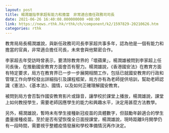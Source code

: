 ```yaml
---
layout: post
title: 楊潤雄指李家超有能力和擔當　非常適合擔任政務司司長
date: 2021-06-26 16:40:08.000000000 +08:00
link: https://news.rthk.hk/rthk/ch/component/k2/1597829-20210626.htm
categories: rthk
---
```


教育局局長楊潤雄說，與新任政務司司長李家超共事多年，認為他是一個有能力和擔當的官員，非常適合擔任司長，未來會與他緊密合作。

李家超去年受訪時曾表示，要清除教育界的「壞蘋果」，楊潤雄被問到李家超上任司長後，在推動國安教育方面會否有壓力。楊潤雄說，《香港國安法》在教育方面有特定要求，局方在教育界已一步一步展開相關工作，包括已就國安教育的行政和管理工作向學校發出詳細指引及課程框架，局方亦有為老師提供培訓，幫助老師認識《憲法》、《基本法》、國情，以及如何正確理解國安教育。

被問到局方會否製作國安教育影片或錄音，讓學校於課堂上播放，楊潤雄說，課堂上如何教授學生，需要老師因應學生的能力和興趣水平，決定用甚麼方法教學。

另外，楊潤雄說，暫時未有學生接種新冠疫苗的具體數字，但鼓勵年齡適合的學生盡量接種疫苗。至於是否有望恢復全日面授課堂，楊潤雄說，現時距離9月開學仍有一段時間，需要視乎整體疫情發展和學校準備情況再作決定。
